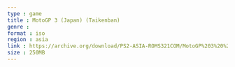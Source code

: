 ```yaml
---
type : game
title : MotoGP 3 (Japan) (Taikenban)
genre : 
format : iso
region : asia
link : https://archive.org/download/PS2-ASIA-ROMS321COM/MotoGP%203%20%28Japan%29%20%28Taikenban%29.7z
size : 250MB
---
```

